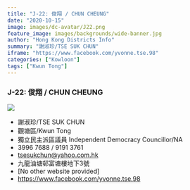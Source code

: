 ```yaml
---
title: "J-22: 俊翔 / CHUN CHEUNG"
date: "2020-10-15"
image: images/dc-avatar/J22.png
feature_image: images/backgrounds/wide-banner.jpg
author: "Hong Kong Districts Info"
summary: "謝淑珍/TSE SUK CHUN"
iframe: "https://www.facebook.com/yvonne.tse.98"
categories: ["Kowloon"]
tags: ["Kwun Tong"]
---
```


### J-22: 俊翔 / CHUN CHEUNG  
![](/images/dc-avatar/J22.png)  

 - 謝淑珍/TSE SUK CHUN  
 - 觀塘區/Kwun Tong  
 - 獨立民主派區議員 Independent Democracy Councillor/NA  
 - 3996 7688 / 9191 3761  
 - tsesukchun@yahoo.com.hk  
 - 九龍油塘邨富塘樓地下3號  
 - [No other website provided]  
 - https://www.facebook.com/yvonne.tse.98
